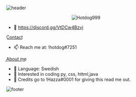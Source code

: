 
![header](https://user-images.githubusercontent.com/117574274/200358706-0cbdbf8b-3b36-442a-a78d-5ca55345b254.png)

</p>
<p align="center"> <img src="https://gpvc.arturio.dev/Hotdog999" alt="Hotdog999" /> </p>


- 👋 https://discord.gg/VtDCw4Bzvj

C͟o͟n͟t͟a͟c͟t͟
- 📫 Reach me at: !hotdog#7251


A͟b͟o͟u͟t͟ ͟m͟e͟
- 🌱 Language: Swedish
- 👀 Interested in coding py, css, httml,java
- 🔔 Credits go to !Hazza#0001 for giving this read me out.

![footer](https://user-images.githubusercontent.com/117574274/200358995-30cabb38-f5ac-4952-abd4-5b0763d38b54.png)
